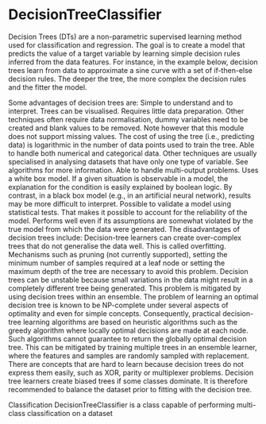 # DecisionTreeClassifier
Decision Trees (DTs) are a non-parametric supervised learning method used for classification and regression. The goal is to create a model that predicts the value of a target variable by learning simple decision rules inferred from the data features.
For instance, in the example below, decision trees learn from data to approximate a sine curve with a set of if-then-else decision rules. The deeper the tree, the more complex the decision rules and the fitter the model.

Some advantages of decision trees are:
Simple to understand and to interpret. Trees can be visualised.
Requires little data preparation. Other techniques often require data normalisation, dummy variables need to be created and blank values to be removed. Note however that this module does not support missing values.
The cost of using the tree (i.e., predicting data) is logarithmic in the number of data points used to train the tree.
Able to handle both numerical and categorical data. Other techniques are usually specialised in analysing datasets that have only one type of variable. See algorithms for more information.
Able to handle multi-output problems.
Uses a white box model. If a given situation is observable in a model, the explanation for the condition is easily explained by boolean logic. By contrast, in a black box model (e.g., in an artificial neural network), results may be more difficult to interpret.
Possible to validate a model using statistical tests. That makes it possible to account for the reliability of the model.
Performs well even if its assumptions are somewhat violated by the true model from which the data were generated.
The disadvantages of decision trees include:
Decision-tree learners can create over-complex trees that do not generalise the data well. This is called overfitting. Mechanisms such as pruning (not currently supported), setting the minimum number of samples required at a leaf node or setting the maximum depth of the tree are necessary to avoid this problem.
Decision trees can be unstable because small variations in the data might result in a completely different tree being generated. This problem is mitigated by using decision trees within an ensemble.
The problem of learning an optimal decision tree is known to be NP-complete under several aspects of optimality and even for simple concepts. Consequently, practical decision-tree learning algorithms are based on heuristic algorithms such as the greedy algorithm where locally optimal decisions are made at each node. Such algorithms cannot guarantee to return the globally optimal decision tree. This can be mitigated by training multiple trees in an ensemble learner, where the features and samples are randomly sampled with replacement.
There are concepts that are hard to learn because decision trees do not express them easily, such as XOR, parity or multiplexer problems.
Decision tree learners create biased trees if some classes dominate. It is therefore recommended to balance the dataset prior to fitting with the decision tree.

 Classification
 DecisionTreeClassifier is a class capable of performing multi-class classification on a dataset
